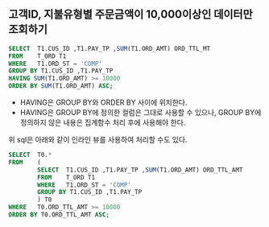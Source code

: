 ## 고객ID, 지불유형별 주문금액이 10,000이상인 데이터만 조회하기
```sql
SELECT  T1.CUS_ID ,T1.PAY_TP ,SUM(T1.ORD_AMT) ORD_TTL_MT
FROM    T_ORD T1
WHERE   T1.ORD_ST = 'COMP'
GROUP BY T1.CUS_ID ,T1.PAY_TP
HAVING SUM(T1.ORD_AMT) >= 10000
ORDER BY SUM(T1.ORD_AMT) ASC;
```
- HAVING은 GROUP BY와 ORDER BY 사이에 위치한다. 
- HAVING은 GROUP BY에 정의한 컬럼은 그대로 사용할 수 있으나, GROUP BY에 정의하지 않은 내용은 집계함수 처리 후에 사용해야 한다.

위 sql은 아래와 같이 인라인 뷰를 사용하여 처리할 수도 있다.
```sql
SELECT  T0.*
FROM    (
        SELECT  T1.CUS_ID ,T1.PAY_TP ,SUM(T1.ORD_AMT) ORD_TTL_AMT
        FROM    T_ORD T1
        WHERE   T1.ORD_ST = 'COMP'
        GROUP BY T1.CUS_ID ,T1.PAY_TP
        ) T0
WHERE   T0.ORD_TTL_AMT >= 10000
ORDER BY T0.ORD_TTL_AMT ASC;
```